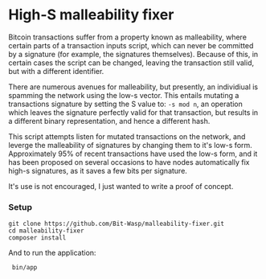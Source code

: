 High-S malleability fixer
===

  
 Bitcoin transactions suffer from a property known as malleability, where certain parts of a transaction inputs script, 
 which can never be committed by a signature (for example, the signatures themselves). Because of this,
 in certain cases the script can be changed, leaving the transaction still valid, but with a different identifier. 
 
 There are numerous avenues for malleability, but presently, an individiual is spamming the network using the low-s 
 vector. This entails mutating a transactions signature by setting the S value to: `-s mod n`, an operation which 
 leaves the signature perfectly valid for that transaction, but results in a different binary representation, and hence
 a different hash. 
 
 This script attempts listen for mutated transactions on the network, and leverge the malleability of signatures
 by changing them to it's low-s form. Approximately 95% of recent transactions have used the low-s form, and it 
 has been proposed on several occasions to have nodes automatically fix high-s signatures, as it saves a few bits per signature.
 
 It's use is not encouraged, I just wanted to write a proof of concept. 
 
 ### Setup
 
    git clone https://github.com/Bit-Wasp/malleability-fixer.git
    cd malleability-fixer  
    composer install
 
 And to run the application:
 
     bin/app